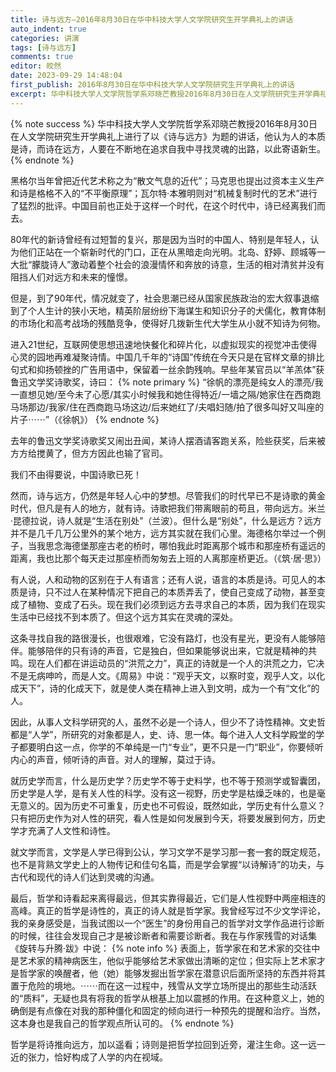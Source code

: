 ```yaml
---
title: 诗与远方—2016年8月30日在华中科技大学人文学院研究生开学典礼上的讲话
auto_indent: true
categories: 讲演
tags: [诗与远方]
comments: true
editor: 皎然
date: 2023-09-29 14:48:04
first_publish: 2016年8月30日在华中科技大学人文学院研究生开学典礼上的讲话
excerpt: 华中科技大学人文学院哲学系邓晓芒教授2016年8月30日在人文学院研究生开学典礼上进行了以《诗与远方》为题的讲话，他认为人的本质是诗，而诗在远方，人要在不断地在追求自我中寻找灵魂的出路，以此寄语新生。
---
```

{% note success %}
华中科技大学人文学院哲学系邓晓芒教授2016年8月30日在人文学院研究生开学典礼上进行了以《诗与远方》为题的讲话，他认为人的本质是诗，而诗在远方，人要在不断地在追求自我中寻找灵魂的出路，以此寄语新生。
{% endnote %}

黑格尔当年曾把近代艺术称之为“散文气息的近代”；马克思也提出过资本主义生产和诗是格格不入的“不平衡原理”；瓦尔特·本雅明则对“机械复制时代的艺术”进行了猛烈的批评。中国目前也正处于这样一个时代，在这个时代中，诗已经离我们而去。

80年代的新诗曾经有过短暂的复兴，那是因为当时的中国人、特别是年轻人，认为他们正站在一个崭新时代的门口，正在从黑暗走向光明。北岛、舒婷、顾城等一大批“朦胧诗人”激动着整个社会的浪漫情怀和奔放的诗意，生活的相对清贫并没有阻挡人们对远方和未来的憧憬。

但是，到了90年代，情况就变了，社会思潮已经从国家民族政治的宏大叙事退缩到了个人生计的狭小天地，精英阶层纷纷下海谋生和知识分子的犬儒化，教育体制的市场化和高考战场的残酷竞争，使得好几拨新生代大学生从小就不知诗为何物。

进入21世纪，互联网使思想迅速地快餐化和碎片化，以虚拟现实的视觉冲击使得心灵的园地再难凝聚诗情。中国几千年的“诗国”传统在今天只是在官样文章的排比句式和抑扬顿挫的广告用语中，保留着一丝余韵残响。早些年某官员以“羊羔体”获鲁迅文学奖诗歌奖，诗曰：
{% note primary %}
“徐帆的漂亮是纯女人的漂亮/我一直想见她/至今未了心愿/其实小时候我和她住得特近/一墙之隔/她家住在西商跑马场那边/我家/住在西商跑马场这边/后来她红了/夫唱妇随/拍了很多叫好又叫座的片子⋯⋯”（《徐帆》）
{% endnote %}

去年的鲁迅文学奖诗歌奖又闹出丑闻，某诗人摆酒请客跑关系，险些获奖，后来被方方给搅黄了，但方方因此也输了官司。

我们不由得要说，中国诗歌已死！

然而，诗与远方，仍然是年轻人心中的梦想。尽管我们的时代早已不是诗歌的黄金时代，但凡是有人的地方，就有诗。诗歌把我们带离眼前的苟且，带向远方。米兰·昆德拉说，诗人就是“生活在别处”（兰波）。但什么是“别处”，什么是远方？远方并不是几千几万公里外的某个地方，远方其实就在我们心里。海德格尔举过一个例子，当我思念海德堡那座古老的桥时，哪怕我此时距离那个城市和那座桥有遥远的距离，我也比那个每天走过那座桥而匆匆去上班的人离那座桥更近。（《筑·居·思》）

有人说，人和动物的区别在于人有语言；还有人说，语言的本质是诗。可见人的本质是诗，只不过人在某种情况下把自己的本质弄丢了，使自己变成了动物，甚至变成了植物、变成了石头。现在我们必须到远方去寻求自己的本质，因为我们在现实生活中已经找不到本质了。但这个远方其实在灵魂的深处。

这条寻找自我的路很漫长，也很艰难，它没有路灯，也没有星光，更没有人能够陪伴。能够陪伴的只有诗的声音，它是独白，但如果能够说出来，它就是精神的共鸣。现在人们都在讲运动员的“洪荒之力”，真正的诗就是一个人的洪荒之力，它决不是无病呻吟，而是人文。《周易》中说：“观乎天文，以察时变，观乎人文，以化成天下”，诗的化成天下，就是使人类在精神上进入到文明，成为一个有“文化”的人。

因此，从事人文科学研究的人，虽然不必是一个诗人，但少不了诗性精神。文史哲都是“人学”，所研究的对象都是人，史、诗、思一体。每个进入人文科学殿堂的学子都要明白这一点，你学的不单纯是一门“专业”，更不只是一门“职业”，你要倾听内心的声音，倾听诗的声音。对人的理解，莫过于诗。

就历史学而言，什么是历史学？历史学不等于史料学，也不等于预测学或智囊团，历史学是人学，是有关人性的科学。没有这一视野，历史学是枯燥乏味的，也是毫无意义的。因为历史不可重复，历史也不可假设，既然如此，学历史有什么意义？只有把历史作为对人性的研究，看人性是如何发展到今天，将要发展到何方，历史学才充满了人文性和诗性。

就文学而言，文学是人学已得到公认，学习文学不是学习那一套一套的既定规范，也不是背熟文学史上的人物传记和佳句名篇，而是学会掌握“以诗解诗”的功夫，与古代和现代的诗人们达到灵魂的沟通。

最后，哲学和诗看起来离得最远，但其实靠得最近，它们是人性视野中两座相连的高峰。真正的哲学是诗性的，真正的诗人就是哲学家。我曾经写过不少文学评论，我的亲身感受是，当我试图以一个“医生”的身份用自己的哲学对文学作品进行诊断的时候，往往会发现自己才是被诊断者和需要诊断者。我在与作家残雪的对话集《旋转与升腾·跋》中说：
{% note info %}
表面上，哲学家在和艺术家的交往中是艺术家的精神病医生，他似乎能够给艺术家做出清晰的定位；但实际上艺术家才是哲学家的唤醒者，他（她）能够发掘出哲学家在潜意识后面所坚持的东西并将其置于危险的境地。⋯⋯而在这一过程中，残雪从文学立场所提出的那些生动活跃的“质料”，无疑也具有将我的哲学从根基上加以震撼的作用。在这种意义上，她的确倒是有点像在对我的那种僵化和固定的倾向进行一种预先的提醒和治疗。当然，这本身也是我自己的哲学观点所认可的。
{% endnote %}

哲学是将诗推向远方，加以遥看；诗则是把哲学拉回到近旁，灌注生命。这一远一近的张力，恰好构成了人学的内在视域。
